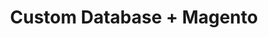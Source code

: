 ---
title: "Custom Database + Magento"
seoTitle: "Custom Database Magento Integration"
seoDescription: "Integrate your Custom Database and Magento, and you'll be able to streamline your workflow, simplify the ordering process and save time - and money. Find out more about how a Custom Database Magento Integration can help your business."
lead: "Stock2Shop can pull inventory data from a variety of databases. The only prerequisite is that the database can be accessed via ODBC. We therefore support Microsoft SQL Server, MySQL Server, Pervasive SQL, Hana and many other databases. Let Stock2Shop send product updates from your custom database to Magento (1.x or 2.x). In addition, online orders can be dropped off at an FTP location specified by you and trigger an instruction to your warehouse to fulfill. Here’s how we can help you streamline your workflow."
type: "source-channel"
source: "custom-database"
channel: "magento"
image: "/images/sap-shopify.png"
imageAlt: source_name logo
tags: []
---